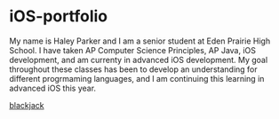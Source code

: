 # iOS-portfolio

My name is Haley Parker and I am a senior student at Eden Prairie High School. I have taken AP Computer Science Principles, AP Java, iOS development, and am currenty in advanced iOS development. My goal throughout these classes has been to develop an understanding for different progrmaming languages, and I am continuing this learning in advanced iOS this year.

[blackjack](https://github.com/90306479/blackjack.git)



